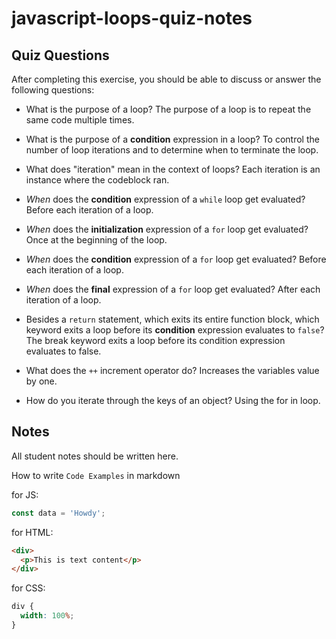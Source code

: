 # javascript-loops-quiz-notes

## Quiz Questions

After completing this exercise, you should be able to discuss or answer the following questions:

- What is the purpose of a loop?
  The purpose of a loop is to repeat the same code multiple times.

- What is the purpose of a **condition** expression in a loop?
  To control the number of loop iterations and to determine when to terminate the loop.

- What does "iteration" mean in the context of loops?
  Each iteration is an instance where the codeblock ran.

- _When_ does the **condition** expression of a `while` loop get evaluated?
  Before each iteration of a loop.

- _When_ does the **initialization** expression of a `for` loop get evaluated?
  Once at the beginning of the loop.

- _When_ does the **condition** expression of a `for` loop get evaluated?
  Before each iteration of a loop.

- _When_ does the **final** expression of a `for` loop get evaluated?
  After each iteration of a loop.

- Besides a `return` statement, which exits its entire function block, which keyword exits a loop before its **condition** expression evaluates to `false`?
  The break keyword exits a loop before its condition expression evaluates to false.

- What does the `++` increment operator do?
  Increases the variables value by one.

- How do you iterate through the keys of an object?
  Using the for in loop.

## Notes

All student notes should be written here.

How to write `Code Examples` in markdown

for JS:

```javascript
const data = 'Howdy';
```

for HTML:

```html
<div>
  <p>This is text content</p>
</div>
```

for CSS:

```css
div {
  width: 100%;
}
```
